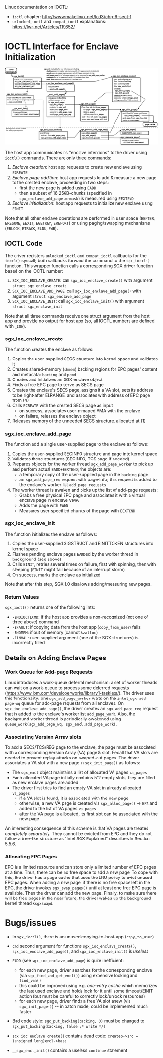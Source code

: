 
Linux documentation on IOCTL:

* `ioctl` chapter: http://www.makelinux.net/ldd3/chp-6-sect-1
* `unlocked_ioctl` and `compat_ioctl` explanations: https://lwn.net/Articles/119652/

# IOCTL Interface for Enclave Initialization

![sgx-driver-ioctl](figs/sgx-driver-ioctl.png "IOCTL Interface for Enclave Initialization")

The host app communicates its "enclave intentions" to the driver using `ioctl()` commands.
There are only three commands:
1. *Enclave creation*: host app requests to create new enclave using `ECREATE`
2. *Enclave page addition*: host app requests to add & measure a new page to the created enclave, proceeding in two steps:
    - first the new page is added using `EADD`
    - then a subset of 16 256B-chunks (specified in `sgx_enclave_add_page.mrmask`) is measured using `EEXTEND`
3. *Enclave initialization*: host app requests to initialize new enclave using `EINIT`

Note that all other enclave operations are performed in user space (`EENTER`, `ERESUME`, `EEXIT`, `EGETKEY`, `EREPORT`) or using paging/swapping mechanisms (`EBLOCK`, `ETRACK`, `ELDU`, `EWB`).

## IOCTL Code

The driver registers `unlocked_ioctl` and `compat_ioctl` callbacks for the `ioctl()` syscall; both callbacks forward the command to the `sgx_ioctl()` function.
This wrapper function calls a corresponding SGX driver function based on the IOCTL number:
1. `SGX_IOC_ENCLAVE_CREATE`: call `sgx_ioc_enclave_create()` with argument `struct sgx_enclave_create`
2. `SGX_IOC_ENCLAVE_ADD_PAGE`: call `sgx_ioc_enclave_add_page()` with argument `struct sgx_enclave_add_page`
3. `SGX_IOC_ENCLAVE_INIT`: call `sgx_ioc_enclave_init()` with argument `struct sgx_enclave_init`

Note that all three commands receive one struct argument from the host app and provide no output for host app (so, all IOCTL numbers are defined with `_IOW`).

### sgx_ioc_enclave_create

The function creates the enclave as follows:

1. Copies the user-supplied SECS structure into kernel space and validates it
2. Creates shared-memory (`shmem`) backing regions for EPC pages' content and metadata: `backing` and `pcmd`
3. Creates and initializes an SGX enclave object
4. Finds a free EPC page to serve as SECS page
5. Creates the enclave's SECS page, assigns it a VA slot, sets its address to be right-after ELRANGE, and associates with address of EPC page from (4)
6. Calls `ECREATE` with the created SECS page as input
    - on success, associates user-mmaped VMA with the enclave
    - on failure, releases the enclave object
7. Releases memory of the unneeded SECS structure, allocated at (1)

### sgx_ioc_enclave_add_page

The function add a single user-supplied page to the enclave as follows:

1. Copies the user-supplied SECINFO structure and page into kernel space
2. Validates these structures (SECINFO, TCS page if needed)
3. Prepares objects for the worker thread `sgx_add_page_worker` to pick up and perform actual `EADD+EEXTEND`; the objects are:
    - a temporary copy of the user-supplied page in the `backing` page
    - an `sgx_add_page_req` request with page-info; this request is added to the enclave's worker list `add_page_requests`
4. The worker thread is awaken and picks up the list of add-page requests:
    - Grabs a free physical EPC page and associates it with a virtual enclave page in enclave VMA
    - Adds the page with `EADD`
    - Measures user-specified chunks of the page with `EEXTEND`

### sgx_ioc_enclave_init

The function initializes the enclave as follows:

1. Copies the user-supplied SIGSTRUCT and EINITTOKEN structures into kernel space
2. Flushes pending enclave pages `EADD`ed by the worker thread in background (see above)
3. Calls `EINIT`, retries several times on failure, first with spinning, then with sleeping (`EINIT` might fail because of an interrupt storm)
4. On success, marks the enclave as initialized

Note that after this step, SGX 1.0 disallows adding/measuring new pages.

### Return Values

`sgx_ioctl()` returns one of the following ints:
* `-ENOIOCTLCMD`: if the host app provides a non-recognized (not one of three above) command
* `-EFAULT`: if copying data from the host app (`copy_from_user`) fails
* `-ENOMEM`: if out of memory (cannot `kzalloc`)
* `-EINVAL`: user-supplied argument (one of the SGX structures) is incorrectly filled


## Details on Adding Enclave Pages

### Work Queue for Add-page Requests

Linux introduces a work-queue deferral mechanism: a set of worker threads can wait on a work-queue to process some deferred requests (https://www.ibm.com/developerworks/library/l-tasklets/).
The driver uses this functionality: one `sgx_add_page_worker` waits on the `intel_sgx-add-page-wq` queue for add-page requests from all enclaves.
On `sgx_ioc_enclave_add_page()`, the driver creates an `sgx_add_page_req` request that is added to the enclave's worker list `add_page_work`.
Also, the background worker thread is periodically awakened using `queue_work(sgx_add_page_wq, sgx_encl.add_page_work)`.

### Associating Version Array slots

To add a SECS/TCS/REG page to the enclave, the page must be associated with a corresponding Version Array (VA) page & slot.
Recall that VA slots are needed to prevent replay attacks on swaped-out pages.
The driver associates a VA slot with a new page in `sgx_init_page()` as follows:
* The `sgx_encl` object maintains a list of allocated VA pages `va_pages`
* Each allocated VA page initially contains 512 empty slots, they are filled as new enclave pages are added
* The driver first tries to find an empty VA slot in already allocated `va_pages`
  - if a VA slot is found, it is associated with the new page
  - otherwise, a new VA page is created via `sgx_alloc_page()` -> `EPA` and added to the list of VA pages `va_pages`
  - after the VA page is allocated, its first slot can be associated with the new page

An interesting consequence of this scheme is that VA pages are treated *completely separately*.
They cannot be evicted from EPC and they do not follow a tree-like structure as "Intel SGX Explained" describes in Section 5.5.6.

### Allocating EPC Pages

EPC is a limited resource and can store only a limited number of EPC pages at a time.
Thus, there can be no free space to add a new page.
To cope with this, the driver has a page cache that uses the LRU policy to evict unused EPC pages.
When adding a new page, if there is no free space left in the EPC, the driver invokes `sgx_swap_pages()` until at least one free EPC page is available.
Then the driver can add the new page.
Finally, to make sure there will be free pages in the near future, the driver wakes up the background kernel thread `ksgxswapd`.


# Bugs/issues

* In `sgx_ioctl()`, there is an unused copying-to-host-app (`copy_to_user`).

* `cmd` second argument for functions `sgx_ioc_enclave_create()`, `sgx_ioc_enclave_add_page()`, and `sgx_ioc_enclave_init()` is *useless*

* `EADD` (see `sgx_ioc_enclave_add_page`) is quite inefficient:
  - for each new page, driver searches for the corresponding enclave (via `sgx_find_and_get_encl()`) using expensive locking and `find_vma()`
  - this could be improved using e.g. *one-entry cache* which memorizes the last used enclave and holds lock for it until some timeout/EINIT action (but must be careful to correctly lock/unlock resources)
  - for each new page, driver finds a free VA slot anew (via `sgx_init_page()`) -- in batch mode, could be implemented much faster

* Bad code style: `sgx_put_backing(backing, 0)` must be changed to `sgx_put_backing(backing, false /* write */)`

* `sgx_ioc_enclave_create()` contains dead code: `createp->src = (unsigned long)encl->base`

* `__sgx_encl_init()` contains a useless `continue` statement
